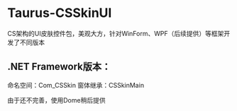 # Taurus-CSSkinUI
CS架构的UI皮肤控件包，美观大方，针对WinForm、WPF（后续提供）等框架开发了不同版本

## .NET Framework版本：
命名空间：Com_CSSkin
窗体继承：CSSkinMain

由于还不完善，使用Dome稍后提供

